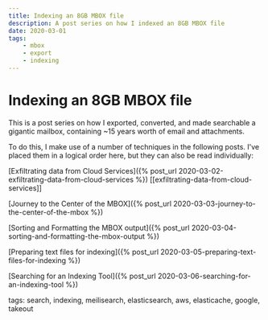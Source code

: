 ```yaml
---
title: Indexing an 8GB MBOX file
description: A post series on how I indexed an 8GB MBOX file
date: 2020-03-01
tags:
    - mbox
    - export
    - indexing
---
```


# Indexing an 8GB MBOX file

This is a post series on how I exported, converted, and made searchable a
gigantic mailbox, containing ~15 years worth of email and attachments.

To do this, I make use of a number of techniques in the following posts. I've placed them in a logical order here, but they can also be read individually:

[Exfiltrating data from Cloud Services]({% post_url 2020-03-02-exfiltrating-data-from-cloud-services %})
[[exfiltrating-data-from-cloud-services]]

[Journey to the Center of the MBOX]({% post_url 2020-03-03-journey-to-the-center-of-the-mbox %})

[Sorting and Formatting the MBOX output]({% post_url 2020-03-04-sorting-and-formatting-the-mbox-output %})

[Preparing text files for indexing]({% post_url 2020-03-05-preparing-text-files-for-indexing  %})

[Searching for an Indexing Tool]({% post_url 2020-03-06-searching-for-an-indexing-tool %})


tags: search, indexing, meilisearch, elasticsearch, aws, elasticache, google, takeout